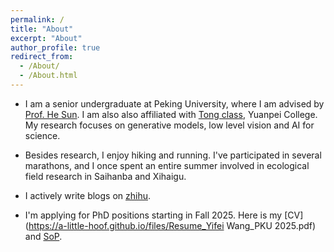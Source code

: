 ```yaml
---
permalink: /
title: "About"
excerpt: "About"
author_profile: true
redirect_from: 
  - /About/
  - /About.html
---
```



- I am a senior undergraduate at Peking University, where I am advised by [Prof. He Sun](https://ai4imaging.github.io/). I am also also affiliated with [Tong class](https://tongclass.ac.cn/), Yuanpei College. My research focuses on generative models, low level vision and AI for science. 
  
- Besides research, I enjoy hiking and running. I've participated in several marathons, and I once spent an entire summer involved in ecological field research in Saihanba and Xihaigu.

- I actively write blogs on [zhihu](https://www.zhihu.com/people/cameron-78-28).

- I'm applying for PhD positions starting in Fall 2025. Here is my [CV](https://a-little-hoof.github.io/files/Resume_Yifei Wang_PKU 2025.pdf) and [SoP](https://docs.google.com/document/d/1m6oJXqblqFdfoi0cMYZ5N1_nY3k6BM65NjxYPlV5dz8/edit?usp=sharing).